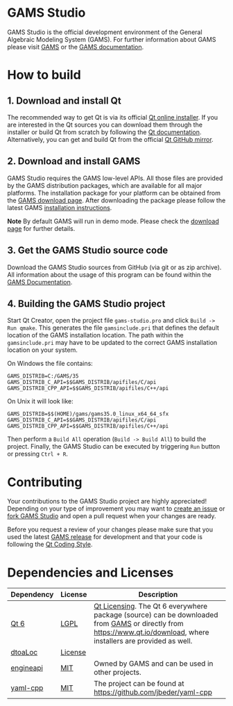 # GAMS Studio

GAMS Studio is the official development environment of the General Algebraic Modeling System (GAMS). For further information about GAMS please visit [GAMS](https://www.gams.com) or the [GAMS documentation](https://www.gams.com/latest/docs/).

# How to build

## 1. Download and install Qt ##

The recommended way to get Qt is via its official [Qt online installer](https://www.qt.io/).
If you are interested in the Qt sources you can download them through the 
installer or build Qt from scratch by following the [Qt documentation](https://doc.qt.io/qt-6/build-sources.html).
Alternatively, you can get and build Qt from the official [Qt GitHub mirror](https://github.com/qt/qt5).

## 2. Download and install GAMS ##

GAMS Studio requires the GAMS low-level APIs. All those files are provided by the GAMS distribution packages, which are available for all major platforms. The installation package for your platform can be obtained from the [GAMS download page](https://www.gams.com/download/). After downloading the package please follow the latest GAMS [installation instructions](https://www.gams.com/latest/docs/UG_MAIN.html#UG_INSTALL).

**Note** By default GAMS will run in demo mode. Please check the [download page](https://www.gams.com/download/) for further details.

## 3. Get the GAMS Studio source code ##

Download the GAMS Studio sources from GitHub (via git or as zip archive). All information about the usage of this program can be found within the [GAMS Documentation](https://www.gams.com/latest/docs/T_STUDIO.html).

## 4. Building the GAMS Studio project ##

Start Qt Creator, open the project file `gams-studio.pro` and click `Build -> Run qmake`. This generates the file `gamsinclude.pri` that defines the default location of the GAMS installation location. The path within the `gamsinclude.pri` may have to be updated to the correct GAMS installation location on your system.

On Windows the file contains:
```
GAMS_DISTRIB=C:/GAMS/35
GAMS_DISTRIB_C_API=$$GAMS_DISTRIB/apifiles/C/api
GAMS_DISTRIB_CPP_API=$$GAMS_DISTRIB/apifiles/C++/api
```
On Unix it will look like:
```
GAMS_DISTRIB=$$(HOME)/gams/gams35.0_linux_x64_64_sfx
GAMS_DISTRIB_C_API=$$GAMS_DISTRIB/apifiles/C/api
GAMS_DISTRIB_CPP_API=$$GAMS_DISTRIB/apifiles/C++/api
```

Then perform a `Build All` operation (`Build -> Build All`) to build the project. Finally, the GAMS Studio can be executed by triggering `Run` button or pressing `Ctrl + R`.

# Contributing

Your contributions to the GAMS Studio project are highly appreciated! Depending on
your type of improvement you may want to [create an issue](https://help.github.com/en/articles/creating-an-issue)
or [fork GAMS Studio](https://guides.github.com/activities/forking/) and open a pull
request when your changes are ready.

Before you request a review of your changes please make sure that you used the latest [GAMS release](https://www.gams.com/download/) for development and that your code is following the [Qt Coding Style](https://wiki.qt.io/Qt_Coding_Style).

# Dependencies and Licenses

| Dependency | License | Description |
| ------ | ------ | ------ |
| [Qt 6](https://www.qt.io/) | [LGPL](https://doc.qt.io/qt-6/lgpl.html) | [Qt Licensing](https://doc.qt.io/qt-6/licensing.html). The Qt 6 everywhere package (source) can be downloaded from [GAMS](https://d37drm4t2jghv5.cloudfront.net/qt/qt-everywhere-src-6.4.2.tar.xz) or directly from https://www.qt.io/download, where installers are provided as well. |
| [dtoaLoc](extern/dtoaloc) | [License](extern/dtoaloc/README.md) | |
| [engineapi](extern/engineapi/) | [MIT](extern/engineapi/README.md) | Owned by GAMS and can be used in other projects. |
| [yaml-cpp](extern/yaml-cpp/) | [MIT](extern/yaml-cpp/LICENSE/) | The project can be found at https://github.com/jbeder/yaml-cpp |

